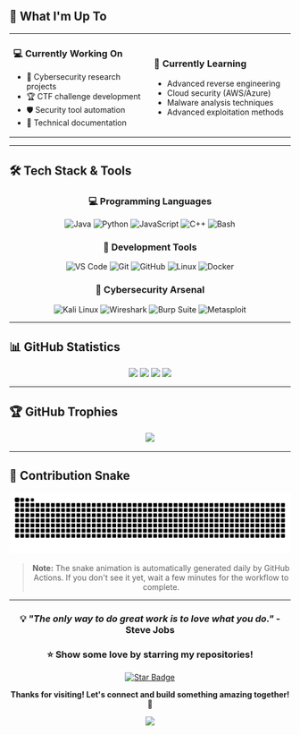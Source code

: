 

## 🚀 What I'm Up To

<table>
<tr>
<td width="50%">

### 💻 Currently Working On
- 🔐 Cybersecurity research projects
- 🏆 CTF challenge development
- 🛡️ Security tool automation
- 📝 Technical documentation

</td>
<td width="50%">

### 🌱 Currently Learning
- Advanced reverse engineering
- Cloud security (AWS/Azure)
- Malware analysis techniques
- Advanced exploitation methods

</td>
</tr>
</table>

---

## 🛠️ Tech Stack & Tools

<div align="center">

### 💻 Programming Languages

![Java](https://img.shields.io/badge/Java-ED8B00?style=for-the-badge&logo=openjdk&logoColor=white)
![Python](https://img.shields.io/badge/Python-3776AB?style=for-the-badge&logo=python&logoColor=white)
![JavaScript](https://img.shields.io/badge/JavaScript-F7DF1E?style=for-the-badge&logo=javascript&logoColor=black)
![C++](https://img.shields.io/badge/C++-00599C?style=for-the-badge&logo=cplusplus&logoColor=white)
![Bash](https://img.shields.io/badge/Bash-4EAA25?style=for-the-badge&logo=gnu-bash&logoColor=white)

### 🔧 Development Tools

![VS Code](https://img.shields.io/badge/VS_Code-007ACC?style=for-the-badge&logo=visualstudiocode&logoColor=white)
![Git](https://img.shields.io/badge/Git-F05032?style=for-the-badge&logo=git&logoColor=white)
![GitHub](https://img.shields.io/badge/GitHub-181717?style=for-the-badge&logo=github&logoColor=white)
![Linux](https://img.shields.io/badge/Linux-FCC624?style=for-the-badge&logo=linux&logoColor=black)
![Docker](https://img.shields.io/badge/Docker-2496ED?style=for-the-badge&logo=docker&logoColor=white)

### 🔐 Cybersecurity Arsenal

![Kali Linux](https://img.shields.io/badge/Kali_Linux-557C94?style=for-the-badge&logo=kalilinux&logoColor=white)
![Wireshark](https://img.shields.io/badge/Wireshark-1679A7?style=for-the-badge&logo=wireshark&logoColor=white)
![Burp Suite](https://img.shields.io/badge/Burp_Suite-FF6633?style=for-the-badge&logo=burp-suite&logoColor=white)
![Metasploit](https://img.shields.io/badge/Metasploit-2596CD?style=for-the-badge&logo=metasploit&logoColor=white)

</div>

---

## 📊 GitHub Statistics

<div align="center">
<img src="https://github-readme-stats.vercel.app/api?username=nyxionx66&show_icons=true&theme=tokyonight&hide_border=true&bg_color=0D1117&title_color=00D9FF&icon_color=00D9FF&text_color=FFFFFF" width="49%"/>
<img src="https://github-readme-streak-stats.herokuapp.com/?user=nyxionx66&theme=tokyonight&hide_border=true&background=0D1117&stroke=00D9FF&ring=00D9FF&fire=FFB86C&currStreakLabel=FFB86C" width="49%"/>
<img src="https://github-readme-stats.vercel.app/api/top-langs/?username=nyxionx66&layout=compact&theme=tokyonight&hide_border=true&bg_color=0D1117&title_color=00D9FF&text_color=FFFFFF" width="49%"/>
<img src="https://github-readme-activity-graph.vercel.app/graph?username=nyxionx66&theme=tokyo-night&hide_border=true&bg_color=0D1117&color=00D9FF&line=00D9FF&point=FFB86C" width="49%"/>
</div>

---

## 🏆 GitHub Trophies

<div align="center">

![](https://github-profile-trophy.vercel.app/?username=nyxionx66&theme=tokyonight&no-frame=true&no-bg=true&row=1&column=7&margin-w=15&margin-h=15)

</div>

---

## 🐍 Contribution Snake

<div align="center">

![Snake animation](https://github.com/nyxionx66/nyxionx66/blob/output/github-contribution-grid-snake-dark.svg)

> **Note:** The snake animation is automatically generated daily by GitHub Actions.
> If you don't see it yet, wait a few minutes for the workflow to complete.

</div>

---

<div align="center">

### 💡 *"The only way to do great work is to love what you do."* - Steve Jobs

### ⭐ Show some love by starring my repositories!

[![Star Badge](https://img.shields.io/static/v1?label=%F0%9F%8C%9F&message=If%20Useful&style=for-the-badge&color=00D9FF)](https://github.com/nyxionx66)

**Thanks for visiting! Let's connect and build something amazing together! 🚀**

<img src="https://capsule-render.vercel.app/api?type=waving&color=gradient&customColorList=6,11,20&height=100&section=footer" width="100%"/>
</div>
